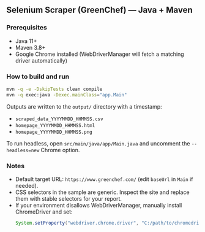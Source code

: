 ## Selenium Scraper (GreenChef) — Java + Maven

### Prerequisites
- Java 11+
- Maven 3.8+
- Google Chrome installed (WebDriverManager will fetch a matching driver automatically)

### How to build and run
```bash
mvn -q -e -DskipTests clean compile
mvn -q exec:java -Dexec.mainClass="app.Main"
```

Outputs are written to the `output/` directory with a timestamp:
- `scraped_data_YYYYMMDD_HHMMSS.csv`
- `homepage_YYYYMMDD_HHMMSS.html`
- `homepage_YYYYMMDD_HHMMSS.png`

To run headless, open `src/main/java/app/Main.java` and uncomment the `--headless=new` Chrome option.

### Notes
- Default target URL: `https://www.greenchef.com/` (edit `baseUrl` in `Main` if needed).
- CSS selectors in the sample are generic. Inspect the site and replace them with stable selectors for your report.
- If your environment disallows WebDriverManager, manually install ChromeDriver and set:
  ```java
  System.setProperty("webdriver.chrome.driver", "C:/path/to/chromedriver.exe");
  ```



